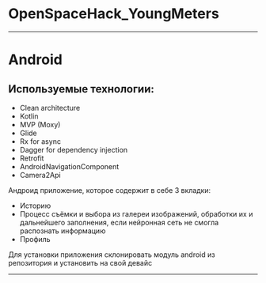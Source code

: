 # OpenSpaceHack_YoungMeters

_____
# Android
## Используемые технологии:
* Clean architecture
* Kotlin 
* MVP (Moxy)
* Glide 
* Rx for async
* Dagger for dependency injection
* Retrofit
* AndroidNavigationComponent
* Camera2Api 

Андроид приложение, которое содержит в себе 3 вкладки:
- Историю
- Процесс съёмки и выбора из галереи изображений, обработки их и дальнейшего заполнения, если нейронная сеть не смогла распознать информацию
- Профиль

Для установки приложения склонировать модуль android из репозитория и установить на свой девайс
_____
